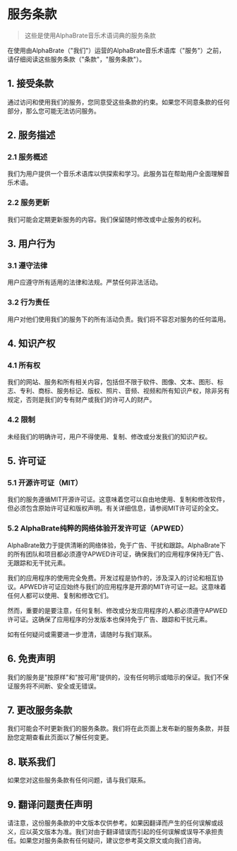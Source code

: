 # 服务条款

> 这些是使用AlphaBrate音乐术语词典的服务条款

在使用由AlphaBrate（"我们"）运营的AlphaBrate音乐术语库（"服务"）之前，请仔细阅读这些服务条款（"条款"，"服务条款"）。

## 1. 接受条款

通过访问和使用我们的服务，您同意受这些条款的约束。如果您不同意条款的任何部分，那么您可能无法访问服务。

## 2. 服务描述

### 2.1 服务概述

我们为用户提供一个音乐术语库以供探索和学习。此服务旨在帮助用户全面理解音乐术语。

### 2.2 服务更新

我们可能会定期更新服务的内容。我们保留随时修改或中止服务的权利。

## 3. 用户行为

### 3.1 遵守法律

用户应遵守所有适用的法律和法规。严禁任何非法活动。

### 3.2 行为责任

用户对他们使用我们的服务下的所有活动负责。我们将不容忍对服务的任何滥用。

## 4. 知识产权

### 4.1 所有权

我们的网站、服务和所有相关内容，包括但不限于软件、图像、文本、图形、标志、专利、商标、服务标记、版权、照片、音频、视频和所有知识产权，除非另有规定，否则是我们的专有财产或我们的许可人的财产。

### 4.2 限制

未经我们的明确许可，用户不得使用、复制、修改或分发我们的知识产权。

## 5. 许可证

### 5.1 开源许可证（MIT）

我们的服务遵循MIT开源许可证。这意味着您可以自由地使用、复制和修改软件，但必须包含原始许可证和版权声明。有关详细信息，请参阅MIT许可证的全文。

### 5.2 AlphaBrate纯粹的网络体验开发许可证（APWED）

AlphaBrate致力于提供清晰的网络体验，免于广告、干扰和跟踪。AlphaBrate下的所有团队和项目都必须遵守APWED许可证，确保我们的应用程序保持无广告、无跟踪和无干扰元素。

我们的应用程序的使用完全免费。开发过程是协作的，涉及深入的讨论和相互协议。APWED许可证应始终与我们的应用程序是开源的MIT许可证一起。这意味着任何人都可以使用、复制和修改它们。

然而，重要的是要注意，任何复制、修改或分发应用程序的人都必须遵守APWED许可证。这确保了应用程序的分发版本也保持免于广告、跟踪和干扰元素。

如有任何疑问或需要进一步澄清，请随时与我们联系。

## 6. 免责声明

我们的服务是"按原样"和"按可用"提供的，没有任何明示或暗示的保证。我们不保证服务将不间断、安全或无错误。

## 7. 更改服务条款

我们可能会不时更新我们的服务条款。我们将在此页面上发布新的服务条款，并鼓励您定期查看此页面以了解任何变更。

## 8. 联系我们

如果您对这些服务条款有任何问题，请与我们联系。

## 9. 翻译问题责任声明

请注意，这份服务条款的中文版本仅供参考。如果因翻译而产生的任何误解或歧义，应以英文版本为准。我们对由于翻译错误而引起的任何误解或误导不承担责任。如果您对服务条款有任何疑问，建议您参考英文原文或向我们咨询。